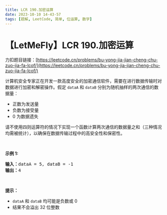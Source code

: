 ```yaml
---
title: LCR 190.加密运算
date: 2023-10-10 14-43-57
tags: [题解, LeetCode, 简单, 位运算, 数学]
---
```


# 【LetMeFly】LCR 190.加密运算

力扣题目链接：[https://leetcode.cn/problems/bu-yong-jia-jian-cheng-chu-zuo-jia-fa-lcof/](https://leetcode.cn/problems/bu-yong-jia-jian-cheng-chu-zuo-jia-fa-lcof/)

<p>计算机安全专家正在开发一款高度安全的加密通信软件，需要在进行数据传输时对数据进行加密和解密操作。假定 <code>dataA</code> 和 <code>dataB</code> 分别为随机抽样的两次通信的数据量：</p>

<ul>
	<li>正数为发送量</li>
	<li>负数为接受量</li>
	<li>0 为数据遗失</li>
</ul>

<p>请不使用四则运算符的情况下实现一个函数计算两次通信的数据量之和（三种情况均需被统计），以确保在数据传输过程中的高安全性和保密性。</p>

<p>&nbsp;</p>

<p><strong>示例 1:</strong></p>

<pre>
<strong>输入：</strong>dataA = 5, dataB = -1
<strong>输出：</strong>4
</pre>

<p>&nbsp;</p>

<p><strong>提示：</strong></p>

<ul>
	<li><code>dataA</code>&nbsp;和 <code>dataB</code>&nbsp;均可能是负数或 0</li>
	<li>结果不会溢出 32 位整数</li>
</ul>

<p>&nbsp;</p>


    